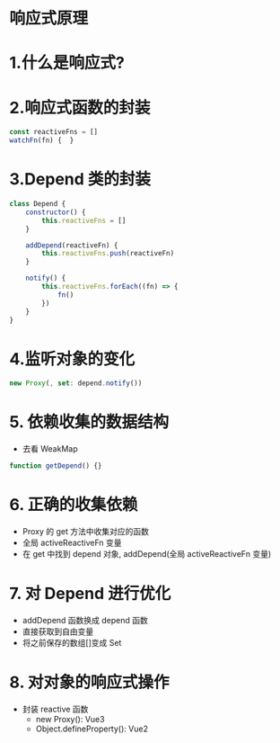 # 响应式原理

# 1.什么是响应式?

# 2.响应式函数的封装

```js
const reactiveFns = []
watchFn(fn) {  }
```

# 3.Depend 类的封装

```js
class Depend {
	constructor() {
		this.reactiveFns = []
	}

	addDepend(reactiveFn) {
		this.reactiveFns.push(reactiveFn)
	}

	notify() {
		this.reactiveFns.forEach((fn) => {
			fn()
		})
	}
}
```

# 4.监听对象的变化

```js
new Proxy(, set: depend.notify())
```

# 5. 依赖收集的数据结构

- 去看 WeakMap

```js
function getDepend() {}
```

# 6. 正确的收集依赖

- Proxy 的 get 方法中收集对应的函数
- 全局 activeReactiveFn 变量
- 在 get 中找到 depend 对象, addDepend(全局 activeReactiveFn 变量)

# 7. 对 Depend 进行优化

- addDepend 函数换成 depend 函数
- 直接获取到自由变量
- 将之前保存的数组[]变成 Set

# 8. 对对象的响应式操作

- 封装 reactive 函数
  - new Proxy(): Vue3
  - Object.defineProperty(): Vue2

```

```
